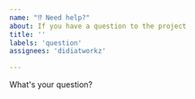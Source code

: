 ```yaml
---
name: "⁉️ Need help?"
about: If you have a question to the project
title: ''
labels: 'question'
assignees: 'didiatworkz'

---
```


<!-- Did you know that we maintain a WIKI for this project?
Maybe your question can already be answered here: https://github.com/didiatworkz/screenly-ose-monitor/wiki
If not, feel free to ask your question: -->

What's your question?
